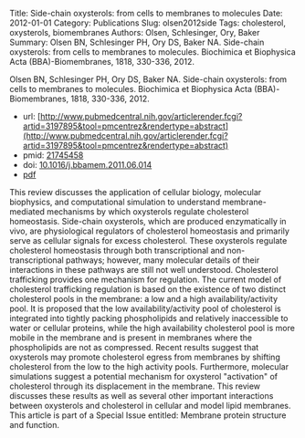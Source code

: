 Title: Side-chain oxysterols: from cells to membranes to molecules
Date: 2012-01-01
Category: Publications
Slug: olsen2012side
Tags: cholesterol, oxysterols, biomembranes
Authors: Olsen, Schlesinger, Ory, Baker
Summary: Olsen BN, Schlesinger PH, Ory DS, Baker NA. Side-chain oxysterols: from cells to membranes to molecules. Biochimica et Biophysica Acta (BBA)-Biomembranes, 1818, 330-336, 2012. 

Olsen BN, Schlesinger PH, Ory DS, Baker NA. Side-chain oxysterols: from cells to membranes to molecules. Biochimica et Biophysica Acta (BBA)-Biomembranes, 1818, 330-336, 2012. 

* url: [http://www.pubmedcentral.nih.gov/articlerender.fcgi?artid=3197895&tool=pmcentrez&rendertype=abstract](http://www.pubmedcentral.nih.gov/articlerender.fcgi?artid=3197895&tool=pmcentrez&rendertype=abstract)
* pmid: [21745458](21745458)
* doi: [10.1016/j.bbamem.2011.06.014](10.1016/j.bbamem.2011.06.014)
* [pdf](http://sobolevnrm.github.io/papers/olsen2012side.pdf)

This review discusses the application of cellular biology, molecular biophysics, and computational simulation to understand membrane-mediated mechanisms by which oxysterols regulate cholesterol homeostasis. Side-chain oxysterols, which are produced enzymatically in vivo, are physiological regulators of cholesterol homeostasis and primarily serve as cellular signals for excess cholesterol. These oxysterols regulate cholesterol homeostasis through both transcriptional and non-transcriptional pathways; however, many molecular details of their interactions in these pathways are still not well understood. Cholesterol trafficking provides one mechanism for regulation. The current model of cholesterol trafficking regulation is based on the existence of two distinct cholesterol pools in the membrane: a low and a high availability/activity pool. It is proposed that the low availability/activity pool of cholesterol is integrated into tightly packing phospholipids and relatively inaccessible to water or cellular proteins, while the high availability cholesterol pool is more mobile in the membrane and is present in membranes where the phospholipids are not as compressed. Recent results suggest that oxysterols may promote cholesterol egress from membranes by shifting cholesterol from the low to the high activity pools. Furthermore, molecular simulations suggest a potential mechanism for oxysterol "activation" of cholesterol through its displacement in the membrane. This review discusses these results as well as several other important interactions between oxysterols and cholesterol in cellular and model lipid membranes. This article is part of a Special Issue entitled: Membrane protein structure and function.
